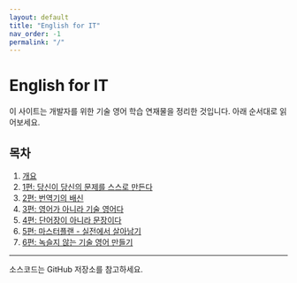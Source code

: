 ```yaml
---
layout: default
title: "English for IT"
nav_order: -1
permalink: "/"
---
```


# English for IT

이 사이트는 개발자를 위한 기술 영어 학습 연재물을 정리한 것입니다. 아래 순서대로 읽어보세요.

## 목차

1. [개요](/00-intro/)
2. [1편: 당신이 당신의 문제를 스스로 만든다](/01-problem/)
3. [2편: 번역기의 배신](/02-translation/)
4. [3편: 영어가 아니라 기술 영어다](/03-tech-english/)
5. [4편: 단어장이 아니라 문장이다](/04-sentences/)
6. [5편: 마스터플랜 - 실전에서 살아남기](/05-masterplan/)
7. [6편: 녹슬지 않는 기술 영어 만들기](/06-keep-fresh/)

---

소스코드는 GitHub 저장소를 참고하세요.
